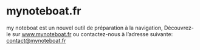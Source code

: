 # mynoteboat.fr
my noteboat est un nouvel outil de préparation à la navigation,
Découvrez-le sur www.mynoteboat.fr ou contactez-nous à l’adresse suivante: contact@mynoteboat.fr
